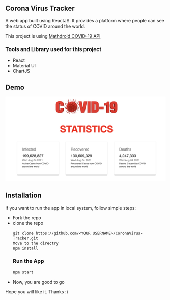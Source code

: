 ## Corona Virus Tracker

A web app built using ReactJS. It provides a platform where people can see the status of COVID
around the world.

This project is using [Mathdroid COVID-19 API](https://github.com/mathdroid/covid-19-api)

### Tools and Library used for this project
* React
* Material UI
* ChartJS

## Demo
![Demo](src/images/demo1.png)

## Installation
If you want to run the app in local system, follow simple steps:
* Fork the repo
* clone the repo
    ```
    git clone https://github.com/<YOUR USERNAME>/CoronaVirus-Tracker.git
    Move to the directry
    npm install
    ```
    ### Run the App
    ```
    npm start
    ```
* Now, you are good to go

Hope you will like it. Thanks :)